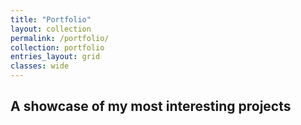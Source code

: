```yaml
---
title: "Portfolio"
layout: collection
permalink: /portfolio/
collection: portfolio
entries_layout: grid
classes: wide
---
```


## A showcase of my most interesting projects